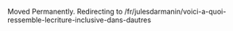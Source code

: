 Moved Permanently. Redirecting to
/fr/julesdarmanin/voici-a-quoi-ressemble-lecriture-inclusive-dans-dautres
